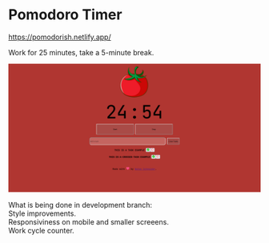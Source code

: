 # Pomodoro Timer

<https://pomodorish.netlify.app/>

Work for 25 minutes, take a 5-minute break. <br>

![alt](/images/Screenshot.png) <br>

What is being done in development branch: <br>
Style improvements. <br>
Responsiviness on mobile and smaller screeens. <br>
Work cycle counter.
